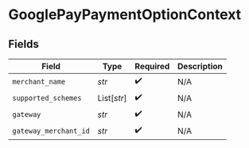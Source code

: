 # GooglePayPaymentOptionContext


## Fields

| Field                 | Type                  | Required              | Description           |
| --------------------- | --------------------- | --------------------- | --------------------- |
| `merchant_name`       | *str*                 | :heavy_check_mark:    | N/A                   |
| `supported_schemes`   | List[*str*]           | :heavy_check_mark:    | N/A                   |
| `gateway`             | *str*                 | :heavy_check_mark:    | N/A                   |
| `gateway_merchant_id` | *str*                 | :heavy_check_mark:    | N/A                   |